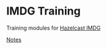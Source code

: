 # IMDG Training

Training modules for [Hazelcast IMDG](http://imdg.hazelcast.org)

[Notes](http://codechen.blogspot.com/2018/04/hazelcast.html)
